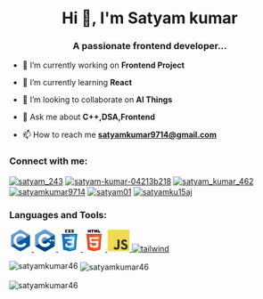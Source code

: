 <h1 align="center">Hi 👋, I'm Satyam kumar</h1>
<h3 align="center">A passionate frontend developer...</h3>

- 🔭 I’m currently working on **Frontend Project**

- 🌱 I’m currently learning **React**

- 👯 I’m looking to collaborate on **AI Things**

- 💬 Ask me about **C++,DSA,Frontend**

- 📫 How to reach me **satyamkumar9714@gmail.com**

<h3 align="left">Connect with me:</h3>
<p align="left">
<a href="https://twitter.com/satyam_243" target="blank"><img align="center" src="https://raw.githubusercontent.com/rahuldkjain/github-profile-readme-generator/master/src/images/icons/Social/twitter.svg" alt="satyam_243" height="30" width="40" /></a>
<a href="https://linkedin.com/in/satyam-kumar-04213b218" target="blank"><img align="center" src="https://raw.githubusercontent.com/rahuldkjain/github-profile-readme-generator/master/src/images/icons/Social/linked-in-alt.svg" alt="satyam-kumar-04213b218" height="30" width="40" /></a>
<a href="https://instagram.com/satyam_kumar_462" target="blank"><img align="center" src="https://raw.githubusercontent.com/rahuldkjain/github-profile-readme-generator/master/src/images/icons/Social/instagram.svg" alt="satyam_kumar_462" height="30" width="40" /></a>
<a href="https://www.hackerrank.com/satyamkumar9714" target="blank"><img align="center" src="https://raw.githubusercontent.com/rahuldkjain/github-profile-readme-generator/master/src/images/icons/Social/hackerrank.svg" alt="satyamkumar9714" height="30" width="40" /></a>
<a href="https://www.leetcode.com/satyam01" target="blank"><img align="center" src="https://raw.githubusercontent.com/rahuldkjain/github-profile-readme-generator/master/src/images/icons/Social/leet-code.svg" alt="satyam01" height="30" width="40" /></a>
<a href="https://auth.geeksforgeeks.org/user/satyamku15aj" target="blank"><img align="center" src="https://raw.githubusercontent.com/rahuldkjain/github-profile-readme-generator/master/src/images/icons/Social/geeks-for-geeks.svg" alt="satyamku15aj" height="30" width="40" /></a>
</p>

<h3 align="left">Languages and Tools:</h3>
<p align="left"> <a href="https://www.cprogramming.com/" target="_blank" rel="noreferrer"> <img src="https://raw.githubusercontent.com/devicons/devicon/master/icons/c/c-original.svg" alt="c" width="40" height="40"/> </a> <a href="https://www.w3schools.com/cpp/" target="_blank" rel="noreferrer"> <img src="https://raw.githubusercontent.com/devicons/devicon/master/icons/cplusplus/cplusplus-original.svg" alt="cplusplus" width="40" height="40"/> </a> <a href="https://www.w3schools.com/css/" target="_blank" rel="noreferrer"> <img src="https://raw.githubusercontent.com/devicons/devicon/master/icons/css3/css3-original-wordmark.svg" alt="css3" width="40" height="40"/> </a> <a href="https://www.w3.org/html/" target="_blank" rel="noreferrer"> <img src="https://raw.githubusercontent.com/devicons/devicon/master/icons/html5/html5-original-wordmark.svg" alt="html5" width="40" height="40"/> </a> <a href="https://developer.mozilla.org/en-US/docs/Web/JavaScript" target="_blank" rel="noreferrer"> <img src="https://raw.githubusercontent.com/devicons/devicon/master/icons/javascript/javascript-original.svg" alt="javascript" width="40" height="40"/> </a> <a href="https://tailwindcss.com/" target="_blank" rel="noreferrer"> <img src="https://www.vectorlogo.zone/logos/tailwindcss/tailwindcss-icon.svg" alt="tailwind" width="40" height="40"/> </a> </p>

<p><img align="left" src="https://github-readme-stats.vercel.app/api/top-langs?username=satyamkumar46&show_icons=true&locale=en&layout=compact" alt="satyamkumar46" /></p>

<p>&nbsp;<img align="center" src="https://github-readme-stats.vercel.app/api?username=satyamkumar46&show_icons=true&locale=en" alt="satyamkumar46" /></p>

<p><img align="center" src="https://github-readme-streak-stats.herokuapp.com/?user=satyamkumar46&" alt="satyamkumar46" /></p>
